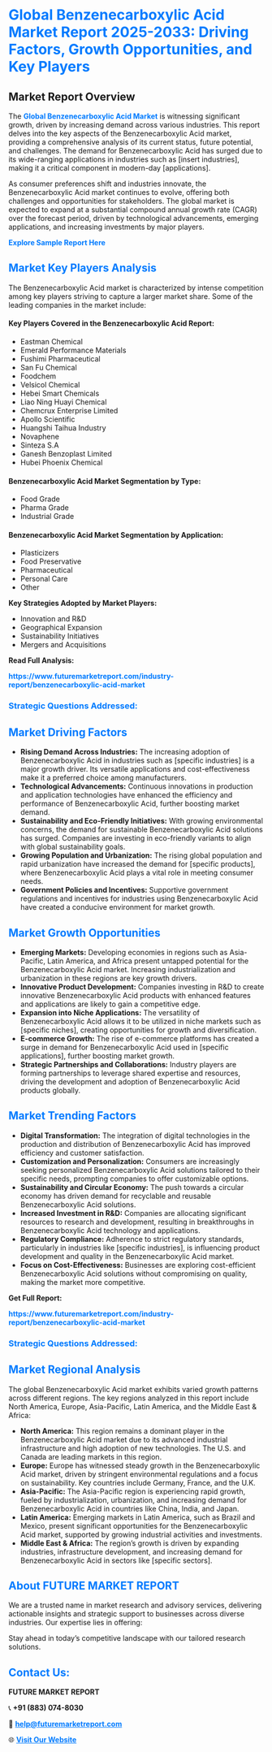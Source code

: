 <h1 style="color: #007BFF;">Global Benzenecarboxylic Acid Market Report 2025-2033: Driving Factors, Growth Opportunities, and Key Players</h1>

<section id="overview">
<h2>Market Report Overview</h2>
<p>The <a href="https://www.futuremarketreport.com/industry-report/benzenecarboxylic-acid-market" style="color: #007BFF; text-decoration: none;"><strong>Global Benzenecarboxylic Acid Market</strong></a> is witnessing significant growth, driven by increasing demand across various industries. This report delves into the key aspects of the Benzenecarboxylic Acid market, providing a comprehensive analysis of its current status, future potential, and challenges. The demand for Benzenecarboxylic Acid has surged due to its wide-ranging applications in industries such as [insert industries], making it a critical component in modern-day [applications].</p>
<p>As consumer preferences shift and industries innovate, the Benzenecarboxylic Acid market continues to evolve, offering both challenges and opportunities for stakeholders. The global market is expected to expand at a substantial compound annual growth rate (CAGR) over the forecast period, driven by technological advancements, emerging applications, and increasing investments by major players.</p>
</section>

<section id="overview">
<p><a href="https://www.futuremarketreport.com/request-sample/reportId=89249" style="color: #007BFF; text-decoration: none;"><strong>Explore Sample Report Here</strong></a></p>
</section>

<section id="key-players">
<h2 style="color: #007BFF;">Market Key Players Analysis</h2>
<p>The Benzenecarboxylic Acid market is characterized by intense competition among key players striving to capture a larger market share. Some of the leading companies in the market include:</p>
<h4>Key Players Covered in the Benzenecarboxylic Acid Report:</h4>
<ul><li>Eastman Chemical</li><li>Emerald Performance Materials</li><li>Fushimi Pharmaceutical</li><li>San Fu Chemical</li><li>Foodchem</li><li>Velsicol Chemical</li><li>Hebei Smart Chemicals</li><li>Liao Ning Huayi Chemical</li><li>Chemcrux Enterprise Limited</li><li>Apollo Scientific</li><li>Huangshi Taihua Industry</li><li>Novaphene</li><li>Sinteza S.A</li><li>Ganesh Benzoplast Limited</li><li>Hubei Phoenix Chemical</li></ul>
<h4>Benzenecarboxylic Acid Market Segmentation by Type:</h4>
<ul><li>Food Grade</li><li>Pharma Grade</li><li>Industrial Grade</li></ul>

<h4>Benzenecarboxylic Acid Market Segmentation by Application:</h4>
<ul><li>Plasticizers</li><li>Food Preservative</li><li>Pharmaceutical</li><li>Personal Care</li><li>Other</li></ul>
<p><strong>Key Strategies Adopted by Market Players:</strong></p>
<ul>
<li>Innovation and R&D</li>
<li>Geographical Expansion</li>
<li>Sustainability Initiatives</li>
<li>Mergers and Acquisitions</li>
</ul>
</section>

<section>
<p><strong>Read Full Analysis: </strong></p><a href="https://www.futuremarketreport.com/industry-report/benzenecarboxylic-acid-market" style="color: #007BFF; text-decoration: none;"><strong>https://www.futuremarketreport.com/industry-report/benzenecarboxylic-acid-market</strong></a>
<h3 style="color: #007BFF;">Strategic Questions Addressed:</h3>
</section>

<section id="driving-factors">
<h2 style="color: #007BFF;">Market Driving Factors</h2>
<ul>
<li><strong>Rising Demand Across Industries:</strong> The increasing adoption of Benzenecarboxylic Acid in industries such as [specific industries] is a major growth driver. Its versatile applications and cost-effectiveness make it a preferred choice among manufacturers.</li>
<li><strong>Technological Advancements:</strong> Continuous innovations in production and application technologies have enhanced the efficiency and performance of Benzenecarboxylic Acid, further boosting market demand.</li>
<li><strong>Sustainability and Eco-Friendly Initiatives:</strong> With growing environmental concerns, the demand for sustainable Benzenecarboxylic Acid solutions has surged. Companies are investing in eco-friendly variants to align with global sustainability goals.</li>
<li><strong>Growing Population and Urbanization:</strong> The rising global population and rapid urbanization have increased the demand for [specific products], where Benzenecarboxylic Acid plays a vital role in meeting consumer needs.</li>
<li><strong>Government Policies and Incentives:</strong> Supportive government regulations and incentives for industries using Benzenecarboxylic Acid have created a conducive environment for market growth.</li>
</ul>
</section>

<section id="growth-opportunities">
<h2 style="color: #007BFF;">Market Growth Opportunities</h2>
<ul>
<li><strong>Emerging Markets:</strong> Developing economies in regions such as Asia-Pacific, Latin America, and Africa present untapped potential for the Benzenecarboxylic Acid market. Increasing industrialization and urbanization in these regions are key growth drivers.</li>
<li><strong>Innovative Product Development:</strong> Companies investing in R&D to create innovative Benzenecarboxylic Acid products with enhanced features and applications are likely to gain a competitive edge.</li>
<li><strong>Expansion into Niche Applications:</strong> The versatility of Benzenecarboxylic Acid allows it to be utilized in niche markets such as [specific niches], creating opportunities for growth and diversification.</li>
<li><strong>E-commerce Growth:</strong> The rise of e-commerce platforms has created a surge in demand for Benzenecarboxylic Acid used in [specific applications], further boosting market growth.</li>
<li><strong>Strategic Partnerships and Collaborations:</strong> Industry players are forming partnerships to leverage shared expertise and resources, driving the development and adoption of Benzenecarboxylic Acid products globally.</li>
</ul>
</section>

<section id="trending-factors">
<h2 style="color: #007BFF;">Market Trending Factors</h2>
<ul>
<li><strong>Digital Transformation:</strong> The integration of digital technologies in the production and distribution of Benzenecarboxylic Acid has improved efficiency and customer satisfaction.</li>
<li><strong>Customization and Personalization:</strong> Consumers are increasingly seeking personalized Benzenecarboxylic Acid solutions tailored to their specific needs, prompting companies to offer customizable options.</li>
<li><strong>Sustainability and Circular Economy:</strong> The push towards a circular economy has driven demand for recyclable and reusable Benzenecarboxylic Acid solutions.</li>
<li><strong>Increased Investment in R&D:</strong> Companies are allocating significant resources to research and development, resulting in breakthroughs in Benzenecarboxylic Acid technology and applications.</li>
<li><strong>Regulatory Compliance:</strong> Adherence to strict regulatory standards, particularly in industries like [specific industries], is influencing product development and quality in the Benzenecarboxylic Acid market.</li>
<li><strong>Focus on Cost-Effectiveness:</strong> Businesses are exploring cost-efficient Benzenecarboxylic Acid solutions without compromising on quality, making the market more competitive.</li>
</ul>
</section>

<section>
<p><strong>Get Full Report: </strong></p><a href="https://www.futuremarketreport.com/industry-report/benzenecarboxylic-acid-market" style="color: #007BFF; text-decoration: none;"><strong>https://www.futuremarketreport.com/industry-report/benzenecarboxylic-acid-market</strong></a>
<h3 style="color: #007BFF;">Strategic Questions Addressed:</h3>
</section>


<section id="regional-analysis">
<h2 style="color: #007BFF;">Market Regional Analysis</h2>
<p>The global Benzenecarboxylic Acid market exhibits varied growth patterns across different regions. The key regions analyzed in this report include North America, Europe, Asia-Pacific, Latin America, and the Middle East & Africa:</p>
<ul>
<li><strong>North America:</strong> This region remains a dominant player in the Benzenecarboxylic Acid market due to its advanced industrial infrastructure and high adoption of new technologies. The U.S. and Canada are leading markets in this region.</li>
<li><strong>Europe:</strong> Europe has witnessed steady growth in the Benzenecarboxylic Acid market, driven by stringent environmental regulations and a focus on sustainability. Key countries include Germany, France, and the U.K.</li>
<li><strong>Asia-Pacific:</strong> The Asia-Pacific region is experiencing rapid growth, fueled by industrialization, urbanization, and increasing demand for Benzenecarboxylic Acid in countries like China, India, and Japan.</li>
<li><strong>Latin America:</strong> Emerging markets in Latin America, such as Brazil and Mexico, present significant opportunities for the Benzenecarboxylic Acid market, supported by growing industrial activities and investments.</li>
<li><strong>Middle East & Africa:</strong> The region’s growth is driven by expanding industries, infrastructure development, and increasing demand for Benzenecarboxylic Acid in sectors like [specific sectors].</li>
</ul>
</section>

<footer>
<h2 style="color: #007BFF;">About FUTURE MARKET REPORT</h2>
<p>We are a trusted name in market research and advisory services, delivering actionable insights and strategic support to businesses across diverse industries. Our expertise lies in offering:</p>

<p>Stay ahead in today’s competitive landscape with our tailored research solutions.</p>

<h2 style="color: #007BFF;">Contact Us:</h2>
<p><strong>FUTURE MARKET REPORT</strong></p>
<p>📞 <strong>+91 (883) 074-8030</strong></p>
<p>📧 <strong><a href="mailto:help@futuremarketreport.com" style="color: #007BFF;">help@futuremarketreport.com</a></strong></p>
<p>🌐 <strong><a href="https://www.futuremarketreport.com/" style="color: #007BFF;">Visit Our Website</a></strong></p>
</footer>